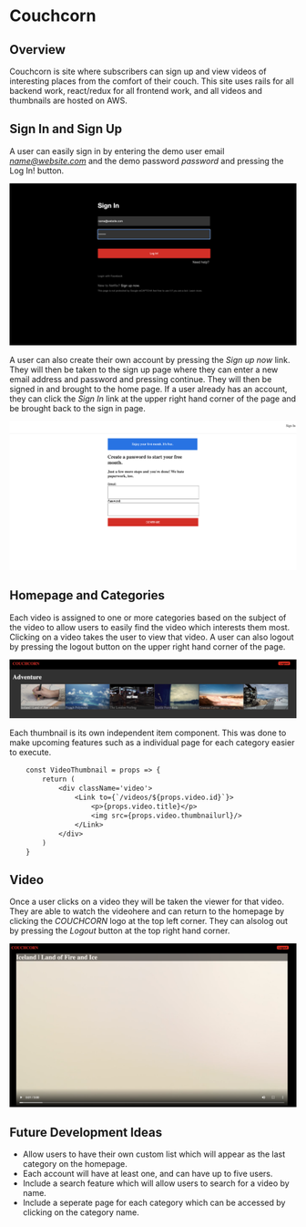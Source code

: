 # Couchcorn

## Overview

   Couchcorn is site where subscribers can sign up and view videos of interesting places from the comfort of their couch. This site uses rails for all backend work, react/redux for all frontend work, and all videos and thumbnails are hosted on AWS.
   
## Sign In and Sign Up

   A user can easily sign in by entering the demo user email *name@website.com* and the demo password *password* and pressing the Log In! button. 

   ![login](/app/assets/images/login.png)

   A user can also create their own account by pressing the *Sign up now* link. They will then be taken to the sign up page where they can enter a new email address and password and pressing continue. They will then be signed in and brought to the home page. If a user already has an account, they can click the *Sign In* link at the upper right hand corner of the page and be brought back to the sign in page.

   ![signup](/app/assets/images/signup.png)

## Homepage and Categories

Each video is assigned to one or more categories based on the subject of the video to allow users to easily find the video which interests them most. Clicking on a video takes the user to view that video. A user can also logout by pressing the logout button on the upper right hand corner of the page. 

![homepage](/app/assets/images/homepage.png)


Each thumbnail is its own independent item component. This was done to make upcoming features such as a individual page for each category easier to execute. 

```
    const VideoThumbnail = props => {
        return (
            <div className='video'>
                <Link to={`/videos/${props.video.id}`}>
                    <p>{props.video.title}</p>
                    <img src={props.video.thumbnailurl}/>
                </Link>
            </div>
        )
    }
```

## Video

Once a user clicks on a video they will be taken the viewer for that video. They are able to watch the videohere and can return to the homepage by clicking the *COUCHCORN* logo at the top left corner. They can alsolog out by pressing the *Logout* button at the top right hand corner. 

![video](/app/assets/images/video.png)

## Future Development Ideas

- Allow users to have their own custom list which will appear as the last category on the homepage. 
- Each account will have at least one, and can have up to five users.
- Include a search feature which will allow users to search for a video by name.
- Include a seperate page for each category which can be accessed by clicking on the category name.
    